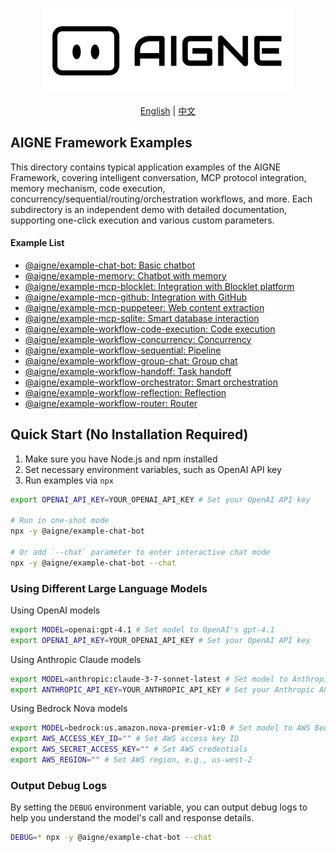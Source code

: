 <p align="center">
  <img src="../logo.svg" alt="AIGNE Logo" width="400"/>
</p>

<p align="center">
  <a href="./README.md">English</a> | <a href="./README.zh.md">中文</a>
</p>

## AIGNE Framework Examples

This directory contains typical application examples of the AIGNE Framework, covering intelligent conversation, MCP protocol integration, memory mechanism, code execution, concurrency/sequential/routing/orchestration workflows, and more. Each subdirectory is an independent demo with detailed documentation, supporting one-click execution and various custom parameters.

#### Example List

- [@aigne/example-chat-bot: Basic chatbot](./chat-bot/README.md)
- [@aigne/example-memory: Chatbot with memory](./memory/README.md)
- [@aigne/example-mcp-blocklet: Integration with Blocklet platform](./mcp-blocklet/README.md)
- [@aigne/example-mcp-github: Integration with GitHub](./mcp-github/README.md)
- [@aigne/example-mcp-puppeteer: Web content extraction](./mcp-puppeteer/README.md)
- [@aigne/example-mcp-sqlite: Smart database interaction](./mcp-sqlite/README.md)
- [@aigne/example-workflow-code-execution: Code execution](./workflow-code-execution/README.md)
- [@aigne/example-workflow-concurrency: Concurrency](./workflow-concurrency/README.md)
- [@aigne/example-workflow-sequential: Pipeline](./workflow-sequential/README.md)
- [@aigne/example-workflow-group-chat: Group chat](./workflow-group-chat/README.md)
- [@aigne/example-workflow-handoff: Task handoff](./workflow-handoff/README.md)
- [@aigne/example-workflow-orchestrator: Smart orchestration](./workflow-orchestrator/README.md)
- [@aigne/example-workflow-reflection: Reflection](./workflow-reflection/README.md)
- [@aigne/example-workflow-router: Router](./workflow-router/README.md)

## Quick Start (No Installation Required)

1. Make sure you have Node.js and npm installed
2. Set necessary environment variables, such as OpenAI API key
3. Run examples via `npx`

```bash
export OPENAI_API_KEY=YOUR_OPENAI_API_KEY # Set your OpenAI API key

# Run in one-shot mode
npx -y @aigne/example-chat-bot

# Or add `--chat` parameter to enter interactive chat mode
npx -y @aigne/example-chat-bot --chat
```

### Using Different Large Language Models

Using OpenAI models

```bash
export MODEL=openai:gpt-4.1 # Set model to OpenAI's gpt-4.1
export OPENAI_API_KEY=YOUR_OPENAI_API_KEY # Set your OpenAI API key
```

Using Anthropic Claude models

```bash
export MODEL=anthropic:claude-3-7-sonnet-latest # Set model to Anthropic's latest version
export ANTHROPIC_API_KEY=YOUR_ANTHROPIC_API_KEY # Set your Anthropic API key
```

Using Bedrock Nova models

```bash
export MODEL=bedrock:us.amazon.nova-premier-v1:0 # Set model to AWS Bedrock's Nova Premier
export AWS_ACCESS_KEY_ID="" # Set AWS access key ID
export AWS_SECRET_ACCESS_KEY="" # Set AWS credentials
export AWS_REGION="" # Set AWS region, e.g., us-west-2
```

### Output Debug Logs

By setting the `DEBUG` environment variable, you can output debug logs to help you understand the model's call and response details.

```bash
DEBUG=* npx -y @aigne/example-chat-bot --chat
```
